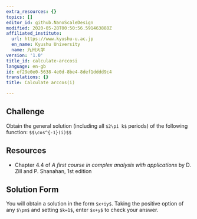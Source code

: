 ```yaml
---
extra_resources: {}
topics: []
editor_id: github.NanoScaleDesign
modified: 2020-05-28T00:50:56.591463888Z
affiliated_institute:
  url: https://www.kyushu-u.ac.jp
  en_name: Kyushu University
  name: 九州大学
version: '1.0'
title_id: calculate-arccosi
language: en-gb
id: ef29e0e0-5638-4e0d-8be4-8def1dddd9c4
translations: {}
title: Calculate arccos(i)

---
```


## Challenge
Obtain the general solution (including all `$2\pi k$` periods) of the following function: `$$\cos^{-1}(i)$$`

## Resources
- Chapter 4.4 of *A first course in complex analysis with applications* by D. Zill and P. Shanahan, 1st edition


## Solution Form
You will obtain a solution in the form `$x+iy$`.
Taking the positive option of any `$\pm$` and setting `$k=1$`, enter `$x+y$` to check your answer.